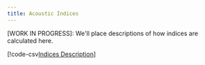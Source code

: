 ```yaml
---
title: Acoustic Indices
---
```



[WORK IN PROGRESS]: We'll place descriptions of how indices are calculated here.


[!code-csv[Indices Description](IndicesDescription.csv)]
